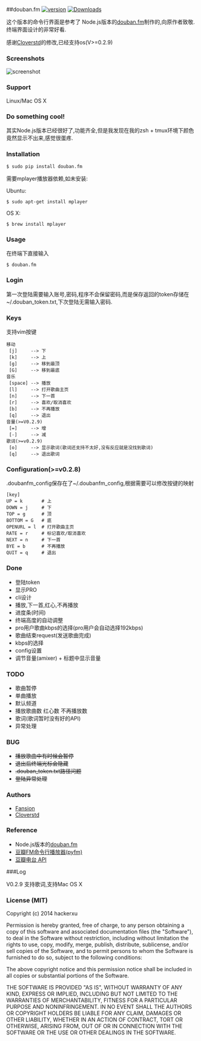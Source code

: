 ##douban.fm [![version](https://pypip.in/version/douban.fm/badge.svg)](https://pypi.python.org/pypi/douban.fm) [![Downloads](https://pypip.in/download/douban.fm/badge.png)](https://pypi.python.org/pypi/douban.fm)


这个版本的命令行界面是参考了 Node.js版本的[douban.fm](https://github.com/turingou/douban.fm)制作的,向原作者致敬.终端界面设计的非常好看.


感谢[Cloverstd](https://github.com/cloverstd)的修改,已经支持os(V>=0.2.9)

### Screenshots

![screenshot](https://raw.githubusercontent.com/taizilongxu/douban.fm/master/img/out.gif)

### Support

Linux/Mac OS X

### Do something cool!

其实Node.js版本已经很好了,功能齐全,但是我发现在我的zsh + tmux环境下颜色竟然显示不出来,感觉很蛋疼.

### Installation

    $ sudo pip install douban.fm

需要mplayer播放器依赖,如未安装:

Ubuntu:

    $ sudo apt-get install mplayer

OS X:

    $ brew install mplayer

### Usage

在终端下直接输入

    $ douban.fm

### Login

第一次登陆需要输入账号,密码,程序不会保留密码,而是保存返回的token存储在~/.douban_token.txt,下次登陆无需输入密码.

### Keys

支持vim按键

```
移动
 [j]     --> 下
 [k]     --> 上
 [g]     --> 移到最顶
 [G]     --> 移到最底
音乐
 [space] --> 播放
 [l]     --> 打开歌曲主页
 [n]     --> 下一首
 [r]     --> 喜欢/取消喜欢
 [b]     --> 不再播放
 [q]     --> 退出
音量(>=V0.2.9)
 [=]     --> 增
 [-]     --> 减
歌词(>=v0.2.9)
 [o]     --> 显示歌词(歌词还支持不太好,没有反应就是没找到歌词)
 [q]     --> 退出歌词
```

### Configuration(>=v0.2.8)

.doubanfm_config保存在了~/.doubanfm_config,根据需要可以修改按键的映射

```
[key]
UP = k       # 上
DOWN = j     # 下
TOP = g      # 顶
BOTTOM = G   # 底
OPENURL = l  # 打开歌曲主页
RATE = r     # 标记喜欢/取消喜欢
NEXT = n     # 下一首
BYE = b      # 不再播放
QUIT = q     # 退出
```

### Done

* 登陆token
* 显示PRO
* cli设计
* 播放,下一首,红心,不再播放
* 进度条(时间)
* 终端高度的自动调整
* pro用户歌曲kbps的选择(pro用户会自动选择192kbps)
* 歌曲结束request(发送歌曲完成)
* kbps的选择
* config设置
* 调节音量(amixer) + 标题中显示音量

### TODO

* 歌曲暂停
* 单曲播放
* 默认频道
* 播放歌曲数 红心数 不再播放数
* 歌词(歌词暂时没有好的API)
* 异常处理

### BUG

* ~~播放歌曲中有时候会暂停~~
* ~~退出后终端光标会隐藏~~
* ~~.douban_token.txt路径问题~~
* ~~登陆异常处理~~

### Authors

* [Fansion](https://github.com/Fansion)
* [Cloverstd](https://github.com/cloverstd)

### Reference

* Node.js版本的[douban.fm](https://github.com/turingou/douban.fm)
* [豆瓣FM命令行播放器(pyfm)](https://github.com/skyline75489/pyfm)
* [豆瓣电台 API](https://github.com/zonyitoo/doubanfm-qt/wiki/%E8%B1%86%E7%93%A3FM-API)

###Log

V0.2.9 支持歌词,支持Mac OS X

### License (MIT)
Copyright (c) 2014 hackerxu

Permission is hereby granted, free of charge, to any person obtaining a copy of this software and associated documentation files (the "Software"), to deal in the Software without restriction, including without limitation the rights to use, copy, modify, merge, publish, distribute, sublicense, and/or sell copies of the Software, and to permit persons to whom the Software is furnished to do so, subject to the following conditions:

The above copyright notice and this permission notice shall be included in all copies or substantial portions of the Software.

THE SOFTWARE IS PROVIDED "AS IS", WITHOUT WARRANTY OF ANY KIND, EXPRESS OR IMPLIED, INCLUDING BUT NOT LIMITED TO THE WARRANTIES OF MERCHANTABILITY, FITNESS FOR A PARTICULAR PURPOSE AND NONINFRINGEMENT. IN NO EVENT SHALL THE AUTHORS OR COPYRIGHT HOLDERS BE LIABLE FOR ANY CLAIM, DAMAGES OR OTHER LIABILITY, WHETHER IN AN ACTION OF CONTRACT, TORT OR OTHERWISE, ARISING FROM, OUT OF OR IN CONNECTION WITH THE SOFTWARE OR THE USE OR OTHER DEALINGS IN THE SOFTWARE.
